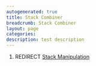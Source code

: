 ```yaml
---
autogenerated: true
title: Stack Combiner
breadcrumb: Stack Combiner
layout: page
categories: 
description: test description
---
```


1.  REDIRECT [Stack Manipulation](Stack_Manipulation)
